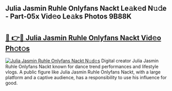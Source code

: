 ## Julia Jasmin Ruhle Onlyfans Nackt Le𝚊k𝚎d N𝚞𝚍e - Part-05x Vid𝚎o Le𝚊ks Photos 9B88K

# <h2><a href="http://fb00at.evod.top/?m=Julia+Jasmin+Ruhle+Onlyfans+Nackt">🔗 👉🔴 Julia Jasmin Ruhle Onlyfans Nackt Vid𝚎o Ph𝚘t𝚘s</a></h2>

[![Julia Jasmin Ruhle Onlyfans Nackt N𝚞d𝚎s](https://i.imgur.com/8V9OHl7.gif)](http://fb00at.evod.top/?m=Julia+Jasmin+Ruhle+Onlyfans+Nackt)
Digital creator Julia Jasmin Ruhle Onlyfans Nackt known for dance trend performances and lifestyle vlogs. A public figure like Julia Jasmin Ruhle Onlyfans Nackt, with a large platform and a captive audience, has a responsibility to use his influence for good. 
